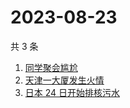 # 2023-08-23

共 3 条

<!-- BEGIN ZHIHUSEARCH -->
<!-- 最后更新时间 Wed Aug 23 2023 11:11:53 GMT+0800 (China Standard Time) -->
1. [同学聚会尴尬](https://www.zhihu.com/search?q=同学聚会尴尬)
1. [天津一大厦发生火情](https://www.zhihu.com/search?q=天津一大厦发生火情)
1. [日本 24 日开始排核污水](https://www.zhihu.com/search?q=日本%2024%20日开始排核污水)
<!-- END ZHIHUSEARCH -->
